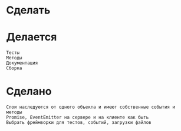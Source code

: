 # Сделать

# Делается
	Тесты
	Методы
	Документация
	Сборка

# Сделано
	Слои наследуются от одного объекта и имеют собственные события и методы
	Promise, EventEmitter на сервере и на клиенте как быть
	Выбрать фреймворки для тестов, событий, загрузки файлов
